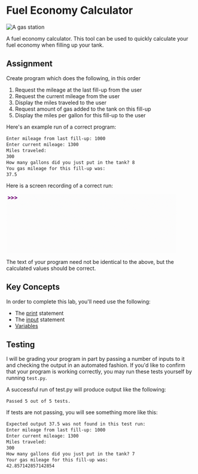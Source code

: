 Fuel Economy Calculator
=======================

![A gas station](https://upload.wikimedia.org/wikipedia/commons/thumb/b/b8/Bp_station_zanesville_ohio.jpg/640px-Bp_station_zanesville_ohio.jpg)

A fuel economy calculator. This tool can be used to quickly calculate your fuel economy when filling up your tank.

Assignment
----------

Create program which does the following, in this order

1. Request the mileage at the last fill-up from the user
2. Request the current mileage from the user
3. Display the miles traveled to the user
4. Request amount of gas added to the tank on this fill-up
5. Display the miles per gallon for this fill-up to the user

Here's an example run of a correct program:

    Enter mileage from last fill-up: 1000
    Enter current mileage: 1300
    Miles traveled: 
    300
    How many gallons did you just put in the tank? 8
    You gas mileage for this fill-up was: 
    37.5

Here is a screen recording of a correct run:

![Demo of program running](demo.gif)

The text of your program need not be identical to the above, but the calculated values should be correct.

Key Concepts
------------

In order to complete this lab, you'll need use the following:

- The [print](https://docs.python.org/3/library/functions.html#print) statement
- The [input](https://docs.python.org/3/library/functions.html#input) statement
- [Variables](https://www.py4e.com/html3/02-variables)

Testing
-------

I will be grading your program in part by passing a number of inputs to it and checking the output in an automated fashion. If you'd like to confirm that your program is working correctly, you may run these tests yourself by running `test.py`.

A successful run of test.py will produce output like the following:

```
Passed 5 out of 5 tests.
```

If tests are not passing, you will see something more like this:

```
Expected output 37.5 was not found in this test run:
Enter mileage from last fill-up: 1000
Enter current mileage: 1300
Miles traveled: 
300
How many gallons did you just put in the tank? 7
Your gas mileage for this fill-up was: 
42.857142857142854
```
